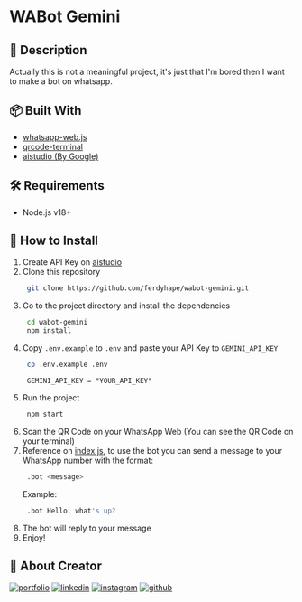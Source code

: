 # WABot Gemini

## :open_book: Description

Actually this is not a meaningful project, it's just that I'm bored then I want to make a bot on whatsapp.

<!-- Main library used is [whatsapp-web.js]( -->

## :package: Built With

- [whatsapp-web.js](https://github.com/pedroslopez/whatsapp-web.js.git)
- [qrcode-terminal](https://github.com/gtanner/qrcode-terminal.git)
- [aistudio (By Google)](aistudio.google.com)

## :hammer_and_wrench: Requirements

- Node.js v18+

## :rocket: How to Install

1. Create API Key on [aistudio](https://aistudio.google.com/app/apikey)
2. Clone this repository
   ```bash
    git clone https://github.com/ferdyhape/wabot-gemini.git
   ```
3. Go to the project directory and install the dependencies
   ```bash
    cd wabot-gemini
    npm install
   ```
4. Copy `.env.example` to `.env` and paste your API Key to `GEMINI_API_KEY`
   ```bash
    cp .env.example .env
   ```
   ```env
    GEMINI_API_KEY = "YOUR_API_KEY"
   ```
5. Run the project
   ```bash
    npm start
   ```
6. Scan the QR Code on your WhatsApp Web (You can see the QR Code on your terminal)
7. Reference on [index.js](https://github.com/ferdyhape/wabot-gemini/blob/main/index.js), to use the bot you can send a message to your WhatsApp number with the format:
   ```bash
    .bot <message>
   ```
   Example:
   ```bash
    .bot Hello, what's up?
   ```
8. The bot will reply to your message
9. Enjoy!

## :man: About Creator

[![portfolio](https://img.shields.io/badge/my_portfolio-000?style=for-the-badge&logo=ko-fi&logoColor=white)](https://www.ferdyhape.site/)
[![linkedin](https://img.shields.io/badge/linkedin-0A66C2?style=for-the-badge&logo=linkedin&logoColor=white)](https://www.linkedin.com/in/ferdy-hahan-pradana)
[![instagram](https://img.shields.io/badge/instagram-833AB4?style=for-the-badge&logo=instagram&logoColor=white)](https://instagram.com/ferdyhape)
[![github](https://img.shields.io/badge/github-333?style=for-the-badge&logo=github&logoColor=white)](https://github.com/ferdyhape)
